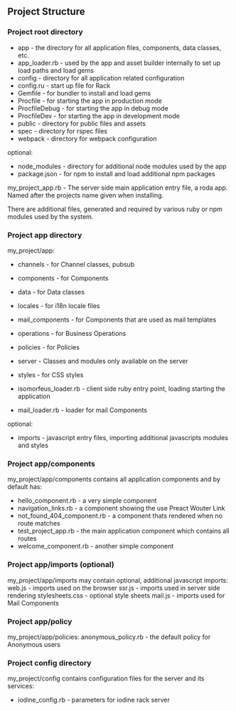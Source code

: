 ## Project Structure

### Project root directory
- app - the directory for all application files, components, data classes, etc.
- app_loader.rb - used by the app and asset builder internally to set up load paths and load gems
- config - directory for all application related configuration
- config.ru - start up file for Rack
- Gemfile - for bundler to install and load gems
- Procfile - for starting the app in production mode
- ProcfileDebug - for starting the app in debug mode
- ProcfileDev - for starting the app in development mode
- public - directory for public files and assets
- spec - directory for rspec files
- webpack - directory for webpack configuration 

optional:
- node_modules - directory for additional node modules used by the app
- package.json - for npm to install and load additional npm packages


my_project_app.rb - The server side main application entry file, a roda app. Named after the projects name given when installing.

There are additional files, generated and required by various ruby or npm modules used by the system.

### Project app directory
my_project/app:
- channels - for Channel classes, pubsub
- components - for Components
- data - for Data classes
- locales - for i18n locale files
- mail_components - for Components that are used as mail templates
- operations - for Business Operations 
- policies - for Policies
- server - Classes and modules only available on the server
- styles - for CSS styles

- isomorfeus_loader.rb - client side ruby entry point, loading starting the application 
- mail_loader.rb - loader for mail Components

optional:
- imports - javascript entry files, importing additional javascripts modules and styles

### Project app/components
my_project/app/components contains all application components and by default has:
- hello_component.rb - a very simple component
- navigation_links.rb - a component showing the use Preact Wouter Link
- not_found_404_component.rb - a component thats rendered when no route matches
- test_project_app.rb - the main application component which contains all routes
- welcome_component.rb - another simple component

### Project app/imports (optional)
my_project/app/imports may contain optional, additional javascript imports:
web.js - imports used on the browser
ssr.js - imports used in server side rendering
stylesheets.css - optional style sheets
mail.js - imports used for Mail Components

### Project app/policy
my_project/app/policies:
anonymous_policy.rb - the default policy for Anonymous users

### Project config directory
my_project/config contains configuration files for the server and its services:
- iodine_config.rb - parameters for iodine rack server 
